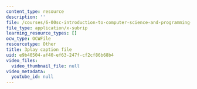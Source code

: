 ```yaml
---
content_type: resource
description: ''
file: /courses/6-00sc-introduction-to-computer-science-and-programming-spring-2011/e9b40504af40ef63247fcf2cf86b68b4_FBpe3xFvPrQ.srt
file_type: application/x-subrip
learning_resource_types: []
ocw_type: OCWFile
resourcetype: Other
title: 3play caption file
uid: e9b40504-af40-ef63-247f-cf2cf86b68b4
video_files:
  video_thumbnail_file: null
video_metadata:
  youtube_id: null
---
```

